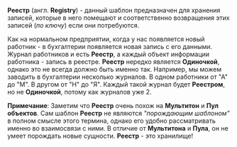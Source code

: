 **Реестр** (англ. **Registry**) - данный шаблон предназначен для хранения записей, которые в него помещают и соответственно
возвращения этих записей (_по ключу_) если они потребуются.

Как на нормальном предприятии, когда у нас появляется новый работник - в бухгалтерии появляется новая запись с его данными.
Журнал работников и есть **Реестр**, а каждый объект информации работника - запись в реестре. 
**Реестр** нередко является **Одиночкой**, однако это не всегда должно быть именно так. Например, мы можем заводить
в бухгалтерии несколько журналов. В одном работники от "А" до "М". В другом от "Н" до "Я". Каждый такой журнал будет
**Реестром**, но не **Одиночкой**, потому как журналов уже 2.

**Примечание**:
Заметим что **Реестр** очень похож на **Мультитон** и **Пул объектов**. Сам шаблон **Реестр** не являются
_"порождающим шаблоном"_ в полном смысле этого термина, однако его удобно рассматривать именно во взаимосвязи с ними.
В отличие от **Мультитона** и **Пула**, он не умеет порождать новые сущности. **Реестр** - это хранилище!